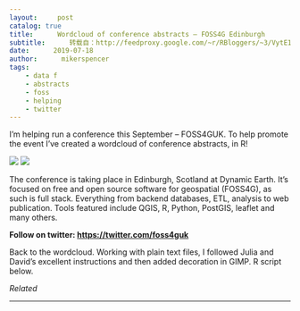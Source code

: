 ```yaml
---
layout:     post
catalog: true
title:      Wordcloud of conference abstracts – FOSS4G Edinburgh
subtitle:      转载自：http://feedproxy.google.com/~r/RBloggers/~3/VytE1F1lxpU/
date:      2019-07-18
author:      mikerspencer
tags:
    - data f
    - abstracts
    - foss
    - helping
    - twitter
---
```






I’m helping run a conference this September – FOSS4GUK. To help promote the event I’ve created a wordcloud of conference abstracts, in R!

![](https://scottishsnow.files.wordpress.com/2019/07/abstract_wordcloud_logo.png?w=456&is-pending-load=1)
![](https://scottishsnow.files.wordpress.com/2019/07/abstract_wordcloud_logo.png?w=456)


The conference is taking place in Edinburgh, Scotland at Dynamic Earth. It’s focused on free and open source software for geospatial (FOSS4G), as such is full stack. Everything from backend databases, ETL, analysis to web publication. Tools featured include QGIS, R, Python, PostGIS, leaflet and many others.

**Follow on twitter: https://twitter.com/foss4guk**

Back to the wordcloud. Working with plain text files, I followed Julia and David’s excellent instructions and then added decoration in GIMP. R script below.


*Related*







---
